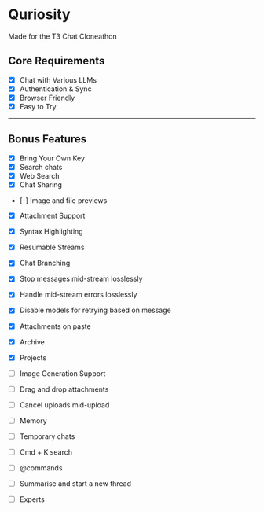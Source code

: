 # Quriosity

Made for the T3 Chat Cloneathon

## Core Requirements

- [x] Chat with Various LLMs
- [x] Authentication & Sync
- [x] Browser Friendly
- [x] Easy to Try

---

## Bonus Features

- [x] Bring Your Own Key
- [x] Search chats
- [x] Web Search
- [x] Chat Sharing
- [-] Image and file previews
- [x] Attachment Support
- [x] Syntax Highlighting
- [x] Resumable Streams
- [x] Chat Branching
- [x] Stop messages mid-stream losslessly
- [x] Handle mid-stream errors losslessly
- [x] Disable models for retrying based on message
- [x] Attachments on paste
- [x] Archive
- [x] Projects

- [ ] Image Generation Support
- [ ] Drag and drop attachments
- [ ] Cancel uploads mid-upload
- [ ] Memory
- [ ] Temporary chats
- [ ] Cmd + K search
- [ ] @commands
- [ ] Summarise and start a new thread
- [ ] Experts
